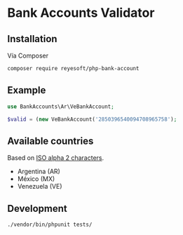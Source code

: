 # Bank Accounts Validator

## Installation

Vía Composer

```bash
composer require reyesoft/php-bank-account
```

## Example

```php
use BankAccounts\Ar\VeBankAccount;

$valid = (new VeBankAccount('2850396540094708965758');
```

## Available countries

Based on [ISO alpha 2 characters](https://www.nationsonline.org/oneworld/country_code_list.htm).
* Argentina (AR)
* México (MX)
* Venezuela (VE)

## Development

```bash
./vendor/bin/phpunit tests/
```